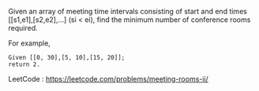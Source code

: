 Given an array of meeting time intervals consisting of start and end times [[s1,e1],[s2,e2],...] (si < ei), find the minimum number of conference rooms required.

For example,

```
Given [[0, 30],[5, 10],[15, 20]];
return 2.
```

LeetCode : https://leetcode.com/problems/meeting-rooms-ii/